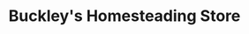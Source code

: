 ---
title: "Buckley's Homesteading Store"
url: /colorado-springs/buckleys-homesteading-store/
shop: Landwirtschaftlich
---